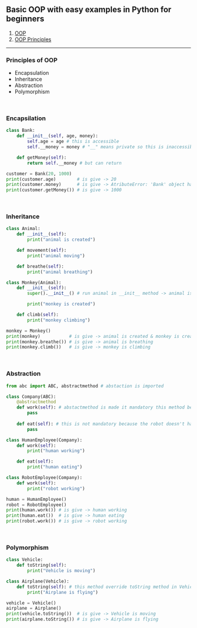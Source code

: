 <h2>Basic OOP with easy examples in Python for beginners</h2>
<ol>
    <li><a href = "">OOP</a></li>
    <li><a href = "https://github.com/bberkay/python-basic-oop/blob/main/README.md#principles-of-oop">OOP Principles</a></li>
</ol>
<hr>
<h3>Principles of OOP</h3>
<ul>
    <li>Encapsulation</li>
    <li>Inheritance</li>
    <li>Abstraction</li>
    <li>Polymorphism</li>
</ul>
<br>
<h3>Encapsilation</h3>

```python
class Bank:
    def __init__(self, age, money):
        self.age = age # this is accessible
        self.__money = money # "__" means private so this is inaccessible.

    def getMoney(self):
        return self.__money # but can return

customer = Bank(20, 1000)
print(customer.age)        # is give -> 20
print(customer.money)      # is give -> AtributeError: 'Bank' object has no attribute 'money'
print(customer.getMoney()) # is give -> 1000
```
<br>
<h3>Inheritance</h3>

```python
class Animal:
    def __init__(self):
        print("animal is created")

    def movement(self):
        print("animal moving")

    def breathe(self):
        print("animal breathing")

class Monkey(Animal):
    def __init__(self):
        super().__init__() # run animal in __init__ method -> animal is created

        print("monkey is created")

    def climb(self):
        print("monkey climbing")

monkey = Monkey()
print(monkey)           # is give -> animal is created & monkey is created
print(monkey.breathe()) # is give -> animal is breathing
print(monkey.climb())   # is give -> monkey is climbing
```
<br>
<h3>Abstraction</h3>

```python
from abc import ABC, abstractmethod # abstaction is imported

class Company(ABC):
    @abstractmethod
    def work(self): # abstactmethod is made it mandatory this method because robot and human must working
        pass
    
    def eat(self): # this is not mandatory because the robot doesn't have to eat but human does
        pass

class HumanEmployee(Company):
    def work(self):
        print("human working")

    def eat(self):
        print("human eating")

class RobotEmployee(Company):
    def work(self):
        print("robot working")

human = HumanEmployee()
robot = RobotEmployee()
print(human.work()) # is give -> human working
print(human.eat())  # is give -> human eating
print(robot.work()) # is give -> robot working
```
<br>
<h3>Polymorphism</h3>

```python
class Vehicle:
    def toString(self):
        print("Vehicle is moving")

class Airplane(Vehicle):
    def toString(self): # this method override toString method in Vehicle
        print("Airplane is flying")

vehicle = Vehicle()
airplane = Airplane()        
print(vehicle.toString())  # is give -> Vehicle is moving
print(airplane.toString()) # is give -> Airplane is flying
```
